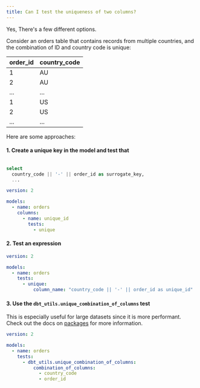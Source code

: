 ```yaml
---
title: Can I test the uniqueness of two columns?
---
```


Yes, There's a few different options.


Consider an orders table that contains records from multiple countries, and the combination of ID and country code is unique:

| order_id | country_code |
|----------|--------------|
| 1        | AU           |
| 2        | AU           |
| ...      | ...          |
| 1        | US           |
| 2        | US           |
| ...      | ...          |


Here are some approaches:

#### 1. Create a unique key in the model and test that

<File name='models/orders.sql'>

```sql

select
  country_code || '-' || order_id as surrogate_key,
  ...

```

</File>

<File name='models/orders.yml'>

```yml
version: 2

models:
  - name: orders
    columns:
      - name: unique_id
        tests:
          - unique

```

</File>


#### 2. Test an expression

<File name='models/orders.yml'>

```yml
version: 2

models:
  - name: orders
    tests:
      - unique:
          column_name: "country_code || '-' || order_id as unique_id"
```

</File>


#### 3. Use the `dbt_utils.unique_combination_of_columns` test

This is especially useful for large datasets since it is more performant. Check out the docs on [packages](package-management) for more information.

<File name='models/orders.yml'>

```yml
version: 2

models:
  - name: orders
    tests:
      - dbt_utils.unique_combination_of_columns:
          combination_of_columns:
            - country_code
            - order_id
```

</File>
